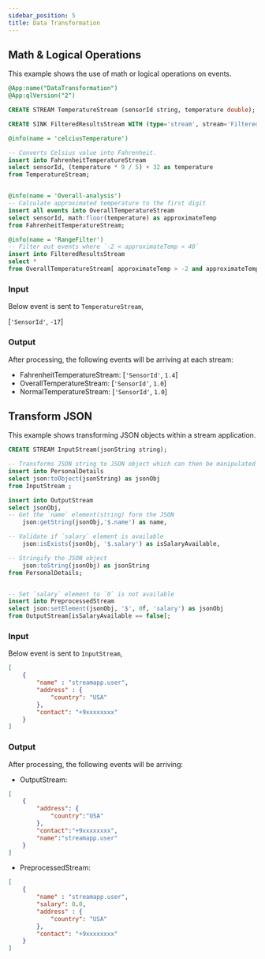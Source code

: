 ```yaml
---
sidebar_position: 5
title: Data Transformation
---
```


## Math & Logical Operations

This example shows the use of math or logical operations on events.

```sql
@App:name("DataTransformation")
@App:qlVersion("2")

CREATE STREAM TemperatureStream (sensorId string, temperature double);

CREATE SINK FilteredResultsStream WITH (type='stream', stream='FilteredResultsStream', map.type='json')(sensorId string, approximateTemp double);

@info(name = 'celciusTemperature')

-- Converts Celsius value into Fahrenheit.
insert into FahrenheitTemperatureStream
select sensorId, (temperature * 9 / 5) + 32 as temperature
from TemperatureStream;


@info(name = 'Overall-analysis')
-- Calculate approximated temperature to the first digit 
insert all events into OverallTemperatureStream
select sensorId, math:floor(temperature) as approximateTemp 
from FahrenheitTemperatureStream;

@info(name = 'RangeFilter') 
-- Filter out events where `-2 < approximateTemp < 40`
insert into FilteredResultsStream
select *
from OverallTemperatureStream[ approximateTemp > -2 and approximateTemp < 40];
```

### Input

Below event is sent to `TemperatureStream`,

[`'SensorId'`, `-17`]

### Output

After processing, the following events will be arriving at each stream:

* FahrenheitTemperatureStream: [`'SensorId'`, `1.4`]
* OverallTemperatureStream: [`'SensorId'`, `1.0`]
* NormalTemperatureStream: [`'SensorId'`, `1.0`]

## Transform JSON

This example shows transforming JSON objects within a stream application.

```sql
CREATE STREAM InputStream(jsonString string);

-- Transforms JSON string to JSON object which can then be manipulated
insert into PersonalDetails
select json:toObject(jsonString) as jsonObj 
from InputStream ;

insert into OutputStream
select jsonObj, 
-- Get the `name` element(string) form the JSON
    json:getString(jsonObj,'$.name') as name,

-- Validate if `salary` element is available
    json:isExists(jsonObj, '$.salary') as isSalaryAvailable,

-- Stringify the JSON object
    json:toString(jsonObj) as jsonString
from PersonalDetails;


-- Set `salary` element to `0` is not available 
insert into PreprocessedStream
select json:setElement(jsonObj, '$', 0f, 'salary') as jsonObj
from OutputStream[isSalaryAvailable == false];
```

### Input

Below event is sent to `InputStream`,

```json
[
    {
        "name" : "streamapp.user",
        "address" : {
            "country": "USA"
        },
        "contact": "+9xxxxxxxx"
    }
]
```

### Output

After processing, the following events will be arriving:

* OutputStream:

```json
[ 
    {
        "address": {
            "country":"USA"
        },
        "contact":"+9xxxxxxxx",
        "name":"streamapp.user"
    }
]
```

* PreprocessedStream:

```json
[
    {
        "name" : "streamapp.user",
        "salary": 0.0,
        "address" : {
            "country": "USA"
        },
        "contact": "+9xxxxxxxx"
    }
]
```
